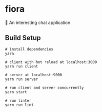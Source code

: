 # fiora

💬 An interesting chat application

## Build Setup

```shell
# install dependencies
yarn

# client with hot reload at localhost:3000
yarn run client

# server at localhost:9000
yarn run server

# run client and server concurrently
yarn start

# run linter
yarn run lint
```
